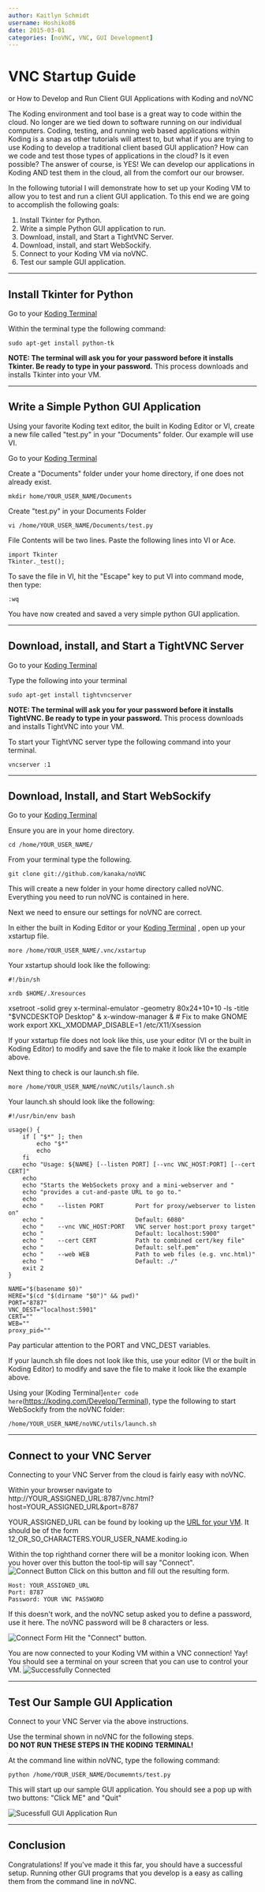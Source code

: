 ```yaml
---
author: Kaitlyn Schmidt
username: Hoshiko86
date: 2015-03-01
categories: [noVNC, VNC, GUI Development]
---
```


VNC Startup Guide
====================================================================

or How to Develop and Run Client GUI Applications with Koding and noVNC

The Koding environment and tool base is a great way to code within the cloud.  No longer are we tied down to software running on our individual computers.  Coding, testing, and running web based applications within Koding is a snap as other tutorials will attest to, but what if you are trying to use Koding to develop a traditional client based GUI application?  How can we code and test those types of applications in the cloud?  Is it even possible? The answer of course, is YES!  We can develop our applications in Koding AND test them in the cloud, all from the comfort our our browser.  

In the following tutorial I will demonstrate how to set up your Koding VM to allow you to test and run a client GUI application.  To this end we are going to accomplish the following goals:

 1. Install Tkinter for Python.
 2. Write a simple Python GUI application to run.
 3. Download, install, and Start a TightVNC Server.
 4. Download, install, and start WebSockify.
 5. Connect to your Koding VM via noVNC.
 6. Test our sample GUI application.

----------

Install Tkinter for Python
--------------------------
Go to your [Koding Terminal](https://koding.com/Develop/Terminal) 

Within the terminal type the following command:

    sudo apt-get install python-tk

**NOTE: The terminal will ask you for your password before it installs Tkinter.  Be ready to type in your password.**
This process downloads and installs Tkinter into your VM.

----------

Write a Simple Python GUI Application
-------------------------------------

Using your favorite Koding text editor, the built in Koding Editor or VI, create a new file called "test.py" in your "Documents" folder. Our example will use VI.

Go to your [Koding Terminal](https://koding.com/Develop/Terminal) 

Create a "Documents" folder under your home directory, if one does not already exist.

    mkdir home/YOUR_USER_NAME/Documents

Create "test.py" in your Documents Folder

    vi /home/YOUR_USER_NAME/Documents/test.py
		
File Contents will be two lines.  Paste the following lines into VI or Ace.

    import Tkinter
    Tkinter._test();

To save the file in VI, hit the "Escape" key to put VI into command mode, then type:

    :wq

You have now created and saved a very simple python GUI application.

----------

Download, install, and Start a TightVNC Server
----------------------------------------------
Go to your [Koding Terminal](https://koding.com/Develop/Terminal) 

Type the following into your terminal

    sudo apt-get install tightvncserver
**NOTE: The terminal will ask you for your password before it installs TightVNC.  Be ready to type in your password.**
This process downloads and installs TightVNC into your VM.
		
To start your TightVNC server type the following command into your terminal.		

    vncserver :1

----------

Download, Install, and Start WebSockify
---------------------------------------
Go to your [Koding Terminal](https://koding.com/Develop/Terminal) 
			
Ensure you are in your home directory.

    cd /home/YOUR_USER_NAME/

From your terminal type the following.

    git clone git://github.com/kanaka/noVNC
This will create a new folder in your home directory called noVNC.  Everything you need to run noVNC is contained in here.
			
Next we need to ensure our settings for noVNC are correct.  

In either the built in Koding Editor or your [Koding Terminal](https://koding.com/Develop/Terminal) , open up your xstartup file.			

    more /home/YOUR_USER_NAME/.vnc/xstartup			

Your xstartup should look like the following:			

    #!/bin/sh
        
    xrdb $HOME/.Xresources
xsetroot -solid grey
x-terminal-emulator -geometry 80x24+10+10 -ls -title "$VNCDESKTOP Desktop" &
    x-window-manager &
    # Fix to make GNOME work
    export XKL_XMODMAP_DISABLE=1
    /etc/X11/Xsession

If your xstartup file does not look like this, use your editor (VI or the built in Koding Editor) to modify and save the file to make it look like the example above.

Next thing to check is our launch.sh file.

    more /home/YOUR_USER_NAME/noVNC/utils/launch.sh

Your launch.sh should look like the following:

    #!/usr/bin/env bash
     
    usage() {
        if [ "$*" ]; then
            echo "$*"
            echo
        fi
        echo "Usage: ${NAME} [--listen PORT] [--vnc VNC_HOST:PORT] [--cert CERT]"
        echo
        echo "Starts the WebSockets proxy and a mini-webserver and "
        echo "provides a cut-and-paste URL to go to."
        echo
        echo "    --listen PORT         Port for proxy/webserver to listen on"
        echo "                          Default: 6080"
        echo "    --vnc VNC_HOST:PORT   VNC server host:port proxy target"
        echo "                          Default: localhost:5900"
        echo "    --cert CERT           Path to combined cert/key file"
        echo "                          Default: self.pem"
        echo "    --web WEB             Path to web files (e.g. vnc.html)"
        echo "                          Default: ./"
        exit 2
    }
     
    NAME="$(basename $0)"
    HERE="$(cd "$(dirname "$0")" && pwd)"
    PORT="8787"
    VNC_DEST="localhost:5901"
    CERT=""
    WEB=""
    proxy_pid=""

Pay particular attention to the PORT and VNC_DEST variables.

If your launch.sh file does not look like this, use your editor (VI or the built in Koding Editor) to modify and save the file to make it look like the example above.

Using your [Koding Terminal]`enter code here`(https://koding.com/Develop/Terminal), type the following to start WebSockify from the noVNC folder: 

    /home/YOUR_USER_NAME/noVNC/utils/launch.sh 

----------

Connect to your VNC Server
--------------------------
Connecting to your VNC Server from the cloud is fairly easy with noVNC.  

Within your browser navigate to http://YOUR_ASSIGNED_URL:8787/vnc.html?host=YOUR_ASSIGNED_URL&port=8787

YOUR_ASSIGNED_URL can be found by looking up the [URL for your VM](http://learn.koding.com/faq/vm-hostname/).  It should be of the form 12_OR_SO_CHARACTERS.YOUR_USER_NAME.koding.io
		
Within the top righthand corner there will be a monitor looking icon.  When you hover over this button the tool-tip will say "Connect".  
![Connect Button][1]
Click on this button and fill out the resulting form.

    Host: YOUR_ASSIGNED_URL
    Port: 8787
    Password: YOUR VNC PASSWORD

If this doesn't work, and the noVNC setup asked you to define a password, use it here.  The noVNC password will be 8 characters or less.

![Connect Form][2]
Hit the "Connect" button.
		
You are now connected to your Koding VM within a VNC connection! Yay!  You should see a terminal on your screen that you can use to control your VM.
![Successfully Connected][3]

----------


Test Our Sample GUI Application
-------------------------------
Connect to your VNC Server via the above instructions.  

Use the terminal shown in noVNC for the following steps.  
**DO NOT RUN THESE STEPS IN THE KODING TERMINAL!**
		
At the command line within noVNC, type the following command:

    python /home/YOUR_USER_NAME/Documemnts/test.py
This will start up our sample GUI application. You should see a pop up with two buttons: "Click ME" and "Quit"

![Sucessfull GUI Application Run][4]


----------

Conclusion
----------
Congratulations!  If you've made it this far, you should have a successful setup.  Running other GUI programs that you develop is a easy as calling them from the command line in noVNC. 



  [1]: http://i.imgur.com/O8Duk7k.png
  [2]: http://i.imgur.com/55OmVP9.png
  [3]: http://i.imgur.com/tTxlmK0.png
  [4]: http://i.imgur.com/DfE3ZJk.png
